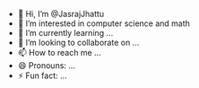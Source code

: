- 👋 Hi, I’m @JasrajJhattu
- 👀 I’m interested in computer science and math
- 🌱 I’m currently learning ...
- 💞️ I’m looking to collaborate on ...
- 📫 How to reach me ...
- 😄 Pronouns: ...
- ⚡ Fun fact: ...

<!---
JasrajJhattu/JasrajJhattu is a ✨ special ✨ repository because its `README.md` (this file) appears on your GitHub profile.
You can click the Preview link to take a look at your changes.
--->

